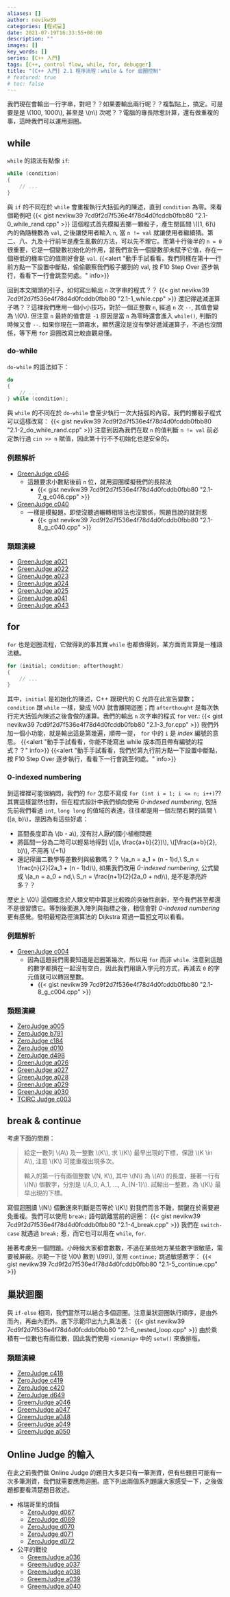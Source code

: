 ```yaml
---
aliases: []
author: nevikw39
categories: [程式💻]
date: 2021-07-19T16:33:55+08:00
description: ""
images: []
key_words: []
series: [C++ 入門]
tags: [C++, control flow, while, for, debugger]
title: "[C++ 入門] 2.1 程序流程：while & for 迴圈控制"
# featured: true
# toc: false
---
```


我們現在會輸出一行字串，對吧？？如果要輸出兩行呢？？複製貼上，搞定。可是要是是 \\(100, 1000\\), 甚至是 \\(n\\) 次呢？？電腦的專長除惹計算，還有做重複的事，這時我們可以運用迴圈。

## while

`while` 的語法有點像 `if`:
```cpp
while (condition)
{
    // ...
}
```
與 `if` 的不同在於 `while` 會重複執行大括弧內的陳述，直到 `condition` 為零。來看個範例吧
{{< gist nevikw39 7cd9f2d7f536e4f78d4d0fcddb0fbb80 "2.1-0_while_rand.cpp" >}}
這個程式首先模擬丟擲一顆骰子，產生閉區間 \\([1, 6]\\) 內的偽隨機數為 `val`, 之後讓使用者輸入 `n`, 當 `n != val` 就讓使用者繼續猜。第二、八、九及十行前半是產生亂數的方法，可以先不理它。而第十行後半的 `n = 0` 很重要，它是一個變數初始化的作用，當我們宣告一個變數卻未賦予它值，存在一個極低的機率它的值剛好會是 `val`.
{{<alert "動手手試看看，我們同樣在第十一行前方點一下設置中斷點，偷偷觀察我們骰子擲到的 val, 按 F10 Step Over 逐步執行，看看下一行會跳至何處。" info>}}

回到本文開頭的引子，如何寫出輸出 `n` 次字串的程式？？
{{< gist nevikw39 7cd9f2d7f536e4f78d4d0fcddb0fbb80 "2.1-1_while.cpp" >}}
還記得遞減運算子嗎？？這裡我們應用一個小小技巧，對於一個正整數 `n`, 經過 `n` 次 `--`, 其值會變為 \\(0\\). 但注意 `n` 最終的值會是 `-1` 原因是當 `n` 為零時還會進入 `while()`, 判斷的時候又會 `--`. 如果你現在一頭霧水，顯然還沒是沒有學好遞減運算子，不過也沒關係，等下用 `for` 迴圈改寫比較直觀易懂。

### do-while

`do-while` 的語法如下：
```cpp
do
{
    // ...
} while (condition);
```
與 `while` 的不同在於 `do-while` 會至少執行一次大括弧的內容。我們的擲骰子程式可以這樣改寫：
{{< gist nevikw39 7cd9f2d7f536e4f78d4d0fcddb0fbb80 "2.1-2_do_while_rand.cpp" >}}
注意到因為我們在取 `n` 的值判斷 `n != val` 前必定執行過 `cin >> n` 賦值，因此第十行不予初始化也是安全的。

### 例題解析

- [GreenJudge c046](http://www.tcgs.tc.edu.tw:1218/ShowProblem?problemid=c046)
    + 這題要求小數點後前 `n` 位，就用迴圈模擬我們的長除法
        * {{< gist nevikw39 7cd9f2d7f536e4f78d4d0fcddb0fbb80 "2.1-7_g_c046.cpp" >}}
- [GreenJudge c040](http://www.tcgs.tc.edu.tw:1218/ShowProblem?problemid=c040)
    + 一樣是模擬題，即使沒聽過輾轉相除法也沒關係，照題目說的就對惹
        * {{< gist nevikw39 7cd9f2d7f536e4f78d4d0fcddb0fbb80 "2.1-8_g_c040.cpp" >}}

### 類題演練

- [GreenJudge a021](http://www.tcgs.tc.edu.tw:1218/ShowProblem?problemid=a021)
- [GreenJudge a022](http://www.tcgs.tc.edu.tw:1218/ShowProblem?problemid=a022)
- [GreenJudge a023](http://www.tcgs.tc.edu.tw:1218/ShowProblem?problemid=a023)
- [GreenJudge a024](http://www.tcgs.tc.edu.tw:1218/ShowProblem?problemid=a024)
- [GreenJudge a025](http://www.tcgs.tc.edu.tw:1218/ShowProblem?problemid=a025)
- [GreenJudge a041](http://www.tcgs.tc.edu.tw:1218/ShowProblem?problemid=a041)
- [GreenJudge a043](http://www.tcgs.tc.edu.tw:1218/ShowProblem?problemid=a043)

## for

`for` 也是迴圈流程，它做得到的事其實 `while` 也都做得到，某方面而言算是一種語法糖。
```cpp
for (initial; condition; afterthought)
{
    // ...
}
```
其中，`initial` 是初始化的陳述，C++ 跟現代的 C 允許在此宣告變數；`condition` 跟 `while` 一樣，變成 \\(0\\) 就會離開迴圈；而 `afterthought` 是每次執行完大括弧內陳述之後會做的運算。我們的輸出 `n` 次字串的程式 `for` ver.:
{{< gist nevikw39 7cd9f2d7f536e4f78d4d0fcddb0fbb80 "2.1-3_for.cpp" >}}
我們外加一個小功能，就是輸出這是第幾遍，順帶一提， `for` 中的 `i` 是 _index_ 編號的意思。
{{<alert "動手手試看看，你能不能寫出 while 版本而且帶有編號的程式？？" info>}}
{{<alert "動手手試看看，我們於第九行前方點一下設置中斷點，按 F10 Step Over 逐步執行，看看下一行會跳至何處。" info>}}

### 0-indexed numbering

到這裡裡可能很納悶，我們的 `for` 怎麼不寫成 `for (int i = 1; i <= n; i++)`?? 其實這樣當然也對，但在程式設計中我們傾向使用 _0-indexed numbering_, 包括先前我們看過 `int`, `long long` 的值域的表達，往往都是用一個左閉右開的區間 \\([a, b)\\)，是因為有這些好處：
- 區間長度即為 \\(b - a\\), 沒有討人厭的國小植樹問題
- 將區間一分為二時可以輕易地得到 \\([a, \frac{a+b}{2})\\), \\([\frac{a+b}{2}, b)\\), 不用再 \\(+1\\)
- 還記得國二數學等差數列與級數嗎？？ \\(a_n = a_1 + (n - 1)d,\ S_n = \frac{n}{2}(2a_1 + (n - 1)d)\\), 如果我們改用 _0-indexed numbering_, 公式變成 \\(a_n = a_0 + nd,\ S_n = \frac{n+1}{2}(2a_0 + nd)\\), 是不是漂亮許多？？

歷史上 \\(0\\) 這個概念於人類文明中算是比較晚的突破性創新，至今我們甚至都還不是很習慣它。等到後面進入陣列與指標之後，相信會對 _0-indexed numbering_ 更有感覺。發明最短路徑演算法的 Dijkstra 寫過一篇[短文](https://www.cs.utexas.edu/users/EWD/transcriptions/EWD08xx/EWD831.html)可以看看。

### 例題解析

- [GreenJudge c004](http://www.tcgs.tc.edu.tw:1218/ShowProblem?problemid=c004)
    + 因為這題我們需要知道是迴圈第幾次，所以用 `for` 而非 `while`. 注意到這題的數字都擠在一起沒有空白，因此我們用讀入字元的方式，再減去 `0` 的字元值就可以轉回整數。
        * {{< gist nevikw39 7cd9f2d7f536e4f78d4d0fcddb0fbb80 "2.1-8_g_c004.cpp" >}}

### 類題演練

- [ZeroJudge a005](https://zerojudge.tw/ShowProblem?problemid=a005)
- [ZeroJudge b791](https://zerojudge.tw/ShowProblem?problemid=b971)
- [ZeroJudge c184](https://zerojudge.tw/ShowProblem?problemid=c184)
- [ZeroJudge d010](https://zerojudge.tw/ShowProblem?problemid=d010)
- [ZeroJudge d498](https://zerojudge.tw/ShowProblem?problemid=d498)
- [GreenJudge a026](http://www.tcgs.tc.edu.tw:1218/ShowProblem?problemid=a026)
- [GreenJudge a027](http://www.tcgs.tc.edu.tw:1218/ShowProblem?problemid=a027)
- [GreenJudge a028](http://www.tcgs.tc.edu.tw:1218/ShowProblem?problemid=a028)
- [GreenJudge a029](http://www.tcgs.tc.edu.tw:1218/ShowProblem?problemid=a029)
- [GreenJudge a030](http://www.tcgs.tc.edu.tw:1218/ShowProblem?problemid=a030)
- [TCIRC Judge c003](https://judge.tcirc.tw/ShowProblem?problemid=c003)

## break & continue

考慮下面的問題：
> 給定一數列 \\(A\\) 及一整數 \\(K\\), 求 \\(K\\) 最早出現的下標，保證 \\(K \in A\\), 注意 \\(K\\) 可能重複出現多次。
>
> 輸入的第一行有兩個整數 \\(N, K\\), 其中 \\(N\\) 為 \\(A\\) 的長度，接著一行有 \\(N\\) 個數字，分別是 \\(A_0, A_1, ..., A_{N-1}\\). 試輸出一整數，為 \\(K\\) 最早出現的下標。

寫個迴圈讀 \\(N\\) 個數進來判斷是否等於 \\(K\\) 對我們而言不難，關鍵在於需要避免重複。我們可以使用 `break;` 語句跳離當前的迴圈：
{{< gist nevikw39 7cd9f2d7f536e4f78d4d0fcddb0fbb80 "2.1-4_break.cpp" >}}
我們在 `switch-case` 就遇過 `break;` 惹，而它也可以用在 `while`, `for`.

接著考慮另一個問題。小時候大家都會數數，不過在某些地方某些數字很敏感，需要被屏蔽。示範一下從 \\(0\\) 數到 \\(99\\), 並用 `continue;` 跳過敏感數字：
{{< gist nevikw39 7cd9f2d7f536e4f78d4d0fcddb0fbb80 "2.1-5_continue.cpp" >}}

## 巢狀迴圈

與 `if-else` 相同，我們當然可以結合多個迴圈。注意巢狀迴圈執行順序，是由外而內，再由內而外。底下示範印出九九乘法表：
{{< gist nevikw39 7cd9f2d7f536e4f78d4d0fcddb0fbb80 "2.1-6_nested_loop.cpp" >}}
由於乘積有一位數也有兩位數，因此我們使用 `<iomanip>` 中的 `setw()` 來做排版。

### 類題演練

- [ZeroJudge c418](https://zerojudge.tw/ShowProblem?problemid=c418)
- [ZeroJudge c419](https://zerojudge.tw/ShowProblem?problemid=c419)
- [ZeroJudge c420](https://zerojudge.tw/ShowProblem?problemid=c420)
- [ZeroJudge d649](https://zerojudge.tw/ShowProblem?problemid=d649)
- [GreemJudge a046](http://www.tcgs.tc.edu.tw:1218/ShowProblem?problemid=a046)
- [GreemJudge a047](http://www.tcgs.tc.edu.tw:1218/ShowProblem?problemid=a047)
- [GreemJudge a048](http://www.tcgs.tc.edu.tw:1218/ShowProblem?problemid=a048)
- [GreemJudge a049](http://www.tcgs.tc.edu.tw:1218/ShowProblem?problemid=a049)
- [GreemJudge a050](http://www.tcgs.tc.edu.tw:1218/ShowProblem?problemid=a050)

## Online Judge 的輸入

在此之前我們做 Online Judge 的題目大多是只有一筆測資，但有些題目可能有一次多筆測資，我們就需要應用迴圈。底下列出兩個系列題讓大家感受一下，之後做題都要看清楚題目敘述。

- 格瑞哥里的煩惱
    + [ZeroJudge d067](https://zerojudge.tw/ShowProblem?problemid=d067)
    + [ZeroJudge d069](https://zerojudge.tw/ShowProblem?problemid=d069)
    + [ZeroJudge d070](https://zerojudge.tw/ShowProblem?problemid=d070)
    + [ZeroJudge d071](https://zerojudge.tw/ShowProblem?problemid=d071)
    + [ZeroJudge d072](https://zerojudge.tw/ShowProblem?problemid=d072)
- 公平的戰役
    + [GreemJudge a036](http://www.tcgs.tc.edu.tw:1218/ShowProblem?problemid=a036)
    + [GreemJudge a037](http://www.tcgs.tc.edu.tw:1218/ShowProblem?problemid=a037)
    + [GreemJudge a038](http://www.tcgs.tc.edu.tw:1218/ShowProblem?problemid=a038)
    + [GreemJudge a039](http://www.tcgs.tc.edu.tw:1218/ShowProblem?problemid=a039)
    + [GreemJudge a040](http://www.tcgs.tc.edu.tw:1218/ShowProblem?problemid=a040)
